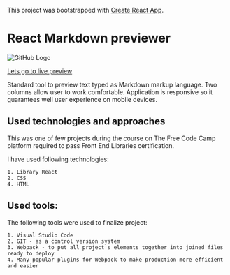 This project was bootstrapped with [Create React App](https://github.com/facebook/create-react-app).

# React Markdown previewer

![GitHub Logo](/images/markdown.bmp)


[Lets go to live preview](https://pdoubleu.github.io/react_markdown_prev_exercise_04_2020/)


Standard tool to preview text typed as Markdown markup language. Two columns allow user to work comfortable. Application is responsive so it guarantees well user experience on mobile devices. 


## Used technologies and approaches

This was one of few projects during the course on The Free Code Camp platform required to pass Front End Libraries certification.

I have used following technologies:

    1. Library React
    2. CSS
    4. HTML

## Used tools:

The following tools were used to finalize project:

    1. Visual Studio Code
    2. GIT - as a control version system
    3. Webpack - to put all project's elements together into joined files ready to deploy
    4. Many popular plugins for Webpack to make production more efficient and easier
